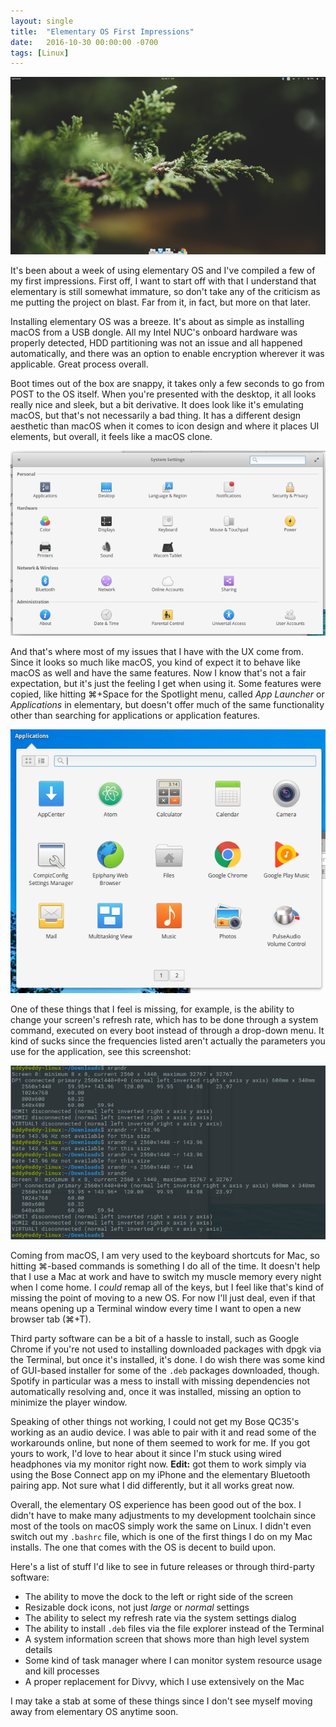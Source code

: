 ```yaml
---
layout: single
title:  "Elementary OS First Impressions"
date:   2016-10-30 00:00:00 -0700
tags: [Linux]
---
```


![elementary OS](/images/elementary-1.png)

It's been about a week of using elementary OS and I've compiled a few of my first impressions. First off, I want to start off with that I understand that elementary is still somewhat immature, so don't take any of the criticism as me putting the project on blast. Far from it, in fact, but more on that later.

<!--more-->

Installing elementary OS was a breeze. It's about as simple as installing macOS from a USB dongle. All my Intel NUC's onboard hardware was properly detected, HDD partitioning was not an issue and all happened automatically, and there was an option to enable encryption wherever it was applicable. Great process overall.

Boot times out of the box are snappy, it takes only a few seconds to go from POST to the OS itself. When you're presented with the desktop, it all looks really nice and sleek, but a bit derivative. It does look like it's emulating macOS, but that's not necessarily a bad thing. It has a different design aesthetic than macOS when it comes to icon design and where it places UI elements, but overall, it feels like a macOS clone.

![elementary OS screenshot](/images/elementary-2.png)

And that's where most of my issues that I have with the UX come from. Since it looks so much like macOS, you kind of expect it to behave like macOS as well and have the same features. Now I know that's not a fair expectation, but it's just the feeling I get when using it. Some features were copied, like hitting ⌘+Space for the Spotlight menu, called *App Launcher* or *Applications* in elementary, but doesn't offer much of the same functionality other than searching for applications or application features.

![elementary OS screenshot](/images/elementary-3.png)

One of these things that I feel is missing, for example, is the ability to change your screen's refresh rate, which has to be done through a system command, executed on every boot instead of through a drop-down menu. It kind of sucks since the frequencies listed aren't actually the parameters you use for the application, see this screenshot:

![elementary OS screenshot](/images/elementary-4.png)

Coming from macOS, I am very used to the keyboard shortcuts for Mac, so hitting ⌘-based commands is something I do all of the time. It doesn't help that I use a Mac at work and have to switch my muscle memory every night when I come home. I *could* remap all of the keys, but I feel like that's kind of missing the point of moving to a new OS. For now I'll just deal, even if that means opening up a Terminal window every time I want to open a new browser tab (⌘+T).

Third party software can be a bit of a hassle to install, such as Google Chrome if you're not used to installing downloaded packages with dpgk via the Terminal, but once it's installed, it's done. I do wish there was some kind of GUI-based installer for some of the `.deb` packages downloaded, though. Spotify in particular was a mess to install with missing dependencies not automatically resolving and, once it was installed, missing an option to minimize the player window.

Speaking of other things not working, I could not get my Bose QC35's working as an audio device. I was able to pair with it and read some of the workarounds online, but none of them seemed to work for me. If you got yours to work, I'd love to hear about it since I'm stuck using wired headphones via my monitor right now. **Edit:** got them to work simply via using the Bose Connect app on my iPhone and the elementary Bluetooth pairing app. Not sure what I did differently, but it all works great now.

Overall, the elementary OS experience has been good out of the box. I didn't have to make many adjustments to my development toolchain since most of the tools on macOS simply work the same on Linux. I didn't even switch out my `.bashrc` file, which is one of the first things I do on my Mac installs. The one that comes with the OS is decent to build upon.

Here's a list of stuff I'd like to see in future releases or through third-party software:

* The ability to move the dock to the left or right side of the screen
* Resizable dock icons, not just *large* or *normal* settings
* The ability to select my refresh rate via the system settings dialog
* The ability to install `.deb` files via the file explorer instead of the Terminal
* A system information screen that shows more than high level system details
* Some kind of task manager where I can monitor system resource usage and kill processes
* A proper replacement for Divvy, which I use extensively on the Mac

I may take a stab at some of these things since I don't see myself moving away from elementary OS anytime soon.
